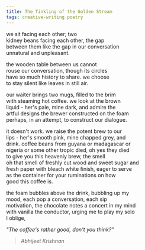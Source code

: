 ```yaml
---
title: The Tinkling of the Golden Stream 
tags: creative-writing poetry  
---
```


we sit facing each other; two  
kidney beans facing each other, the gap  
between them like the gap in our conversation  
unnatural and unpleasant.  

the wooden table between us cannot  
rouse our conversation, though its circles  
have so much history to share. we choose  
to stay silent like leaves in still air.  

our waiter brings two mugs, filled to the brim  
with steaming hot coffee. we look at the brown  
liquid - her's pale, mine dark, and admire the  
artful designs the brewer constructed on the foam  
perhaps, in an attempt, to construct our dialogue.  

it doesn't work. we raise the potent brew to our  
lips - her's smooth pink, mine chapped grey, and  
drink. coffee beans from guyana or madagascar or  
nigeria or some other tropic died, oh yes they died  
to give you this heavenly brew, the smell  
oh that smell of freshly cut wood and sweet sugar and  
fresh paper with bleach white finish, eager to serve  
as the container for your ruminations on how  
good this coffee is.  

the foam bubbles above the drink, bubbling up my  
mood, each pop a conversation, each sip  
motivation, the chocolate notes a concert in my mind  
with vanilla the conductor, urging me to play my solo  
I oblige,  

*"The coffee's rather good, don't you think?"*  

> <cite>Abhijeet Krishnan</cite>

